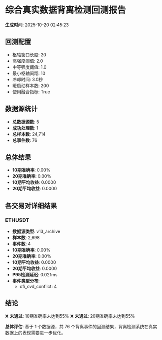 # 综合真实数据背离检测回测报告

**生成时间**: 2025-10-20 02:45:23

## 回测配置

- 枢轴窗口长度: 20
- 高强度阈值: 2.0
- 中等强度阈值: 1.0
- 最小枢轴间距: 10
- 冷却时间: 3.0秒
- 暖启动样本数: 200
- 使用融合指标: True

## 数据源统计

- **总数据源数**: 5
- **成功处理数**: 1
- **总样本数**: 24,714
- **总事件数**: 76

## 总体结果

- **10期准确率**: 0.00%
- **20期准确率**: 0.00%
- **10期平均收益**: 0.0000
- **20期平均收益**: 0.0000

## 各交易对详细结果

### ETHUSDT

- **数据源类型**: v13_archive
- **样本数**: 2,698
- **事件数**: 4
- **10期准确率**: 0.00%
- **20期准确率**: 0.00%
- **10期平均收益**: 0.0000
- **20期平均收益**: 0.0000
- **P95检测延迟**: 0.021ms
- **事件类型分布**:
  - ofi_cvd_conflict: 4

## 结论

❌ **未通过**: 10期准确率未达到55%
❌ **未通过**: 20期准确率未达到55%

**总体评估**: 基于 1 个数据源，共 76 个背离事件的回测结果，背离检测系统在真实数据上的表现需要进一步优化。

